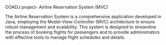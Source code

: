 

OOADJ project- Airline Reservation System (MVC)


The Airline Reservation System is a comprehensive application developed in Java, employing the Model-View-Controller (MVC) architecture to ensure robust management and scalability. This system is designed to streamline the process of booking flights for passengers and to provide administrators with effective tools to manage flight schedules and details.

